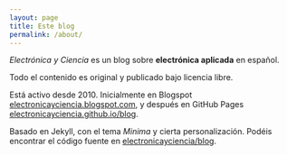 ```yaml
---
layout: page
title: Este blog
permalink: /about/
---
```


*Electrónica y Ciencia* es un blog sobre **electrónica aplicada** en español.

Todo el contenido es original y publicado bajo licencia libre.

Está activo desde 2010. Inicialmente en Blogspot [electronicayciencia.blogspot.com](http://electronicayciencia.blogspot.com), y después en GitHub Pages [electronicayciencia.github.io/blog](https://electronicayciencia.github.io/blog).

Basado en Jekyll, con el tema *Minima* y cierta personalización. Podéis encontrar el código fuente en [electronicayciencia/blog](https://github.com/electronicayciencia/blog).



